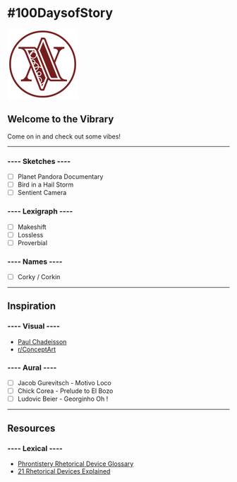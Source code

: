 # #100DaysofStory

![Welcome to the Vibrary](images/vibrary-logo.png)

## Welcome to the Vibrary

Come on in and check out some vibes!

---

### ---- Sketches ----

- [ ] Planet Pandora Documentary
- [ ] Bird in a Hail Storm
- [ ] Sentient Camera

### ---- Lexigraph ----

- [ ] Makeshift
- [ ] Lossless
- [ ] Proverbial

### ---- Names ----

- [ ] Corky / Corkin

---

## Inspiration

### ---- Visual ----

- [Paul Chadeisson](https://paulchadeisson.com/projects)
- [r/ConceptArt](https://www.reddit.com/r/conceptart/)

### ---- Aural ----

- [ ] Jacob Gurevitsch - Motivo Loco
- [ ] Chick Corea - Prelude to El Bozo
- [ ] Ludovic Beier - Georginho Oh !

---

## Resources

### ---- Lexical ----

- [Phrontistery Rhetorical Device Glossary](http://phrontistery.info/rhetoric.html)
- [21 Rhetorical Devices Explained](http://mentalfloss.com/article/60234/21-rhetorical-devices-explained)

